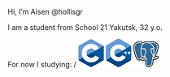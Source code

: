 Hi, I’m Aisen @hollisgr

I am a student from School 21 Yakutsk, 32 y.o.

For now I studying: /
![c](logos/c.png)
![cpp](logos/cpp.png)
![psql](logos/psql.png)

